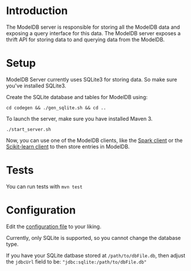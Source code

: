 # Introduction

The ModelDB server is responsible for storing all the ModelDB data and exposing
a query interface for this data. The ModelDB server exposes a thrift API for storing
data to and querying data from the ModelDB.

# Setup

ModelDB Server currently uses SQLite3 for storing data. So make sure you've installed SQLite3. 

Create the SQLite database and tables for ModelDB using:

```
cd codegen && ./gen_sqlite.sh && cd ..
```

To launch the server, make sure you have installed Maven 3.

```
./start_server.sh
```

Now, you can use one of the ModelDB clients, like the 
[Spark client](https://github.com/mitdbg/spark-modeldb-client) or the 
[Scikit-learn client](https://github.com/mitdbg/sklearn-modeldb-client) to then
store entries in ModelDB.

# Tests

You can run tests with `mvn test`

# Configuration
Edit the [configuration file](https://github.com/mitdbg/modeldb/blob/master/server/src/main/resources/reference.conf) to your liking.

Currently, only SQLite is supported, so you cannot change the database type.

If you have your SQLite datbase stored at `/path/to/dbFile.db`, then adjust
the `jdbcUrl` field to be: `"jdbc:sqlite:/path/to/dbFile.db"`
